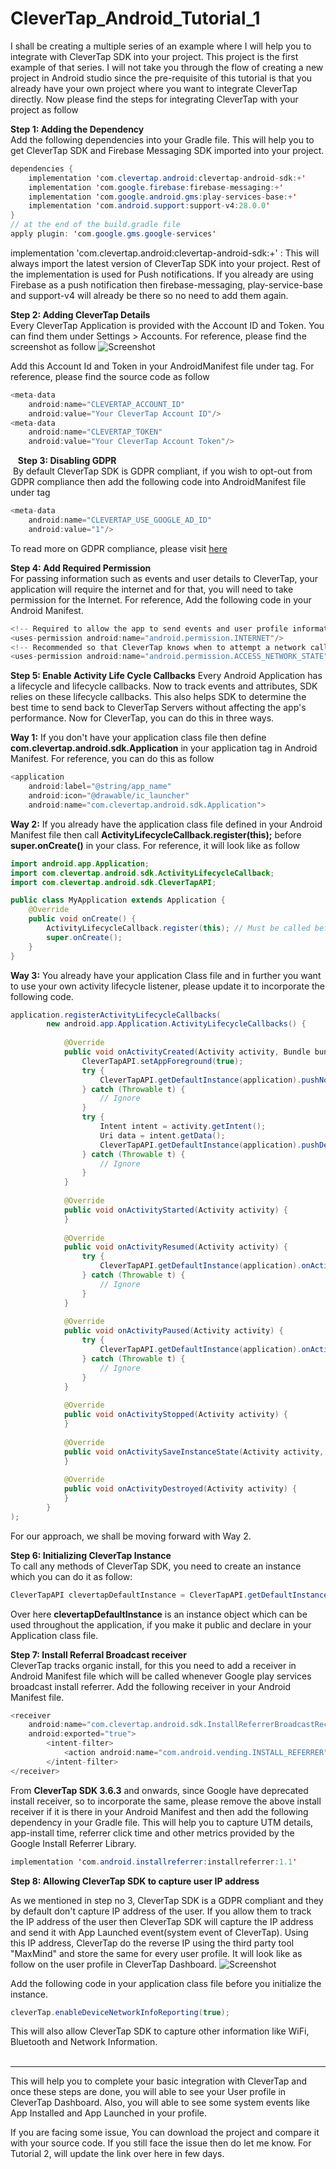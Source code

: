 # CleverTap_Android_Tutorial_1
I shall be creating a multiple series of an example where I will help you to integrate with CleverTap SDK into your project. This project is the first example of that series. I will not take you through the flow of creating a new project in Android studio since the pre-requisite of this tutorial is that you already have your own project where you want to integrate CleverTap directly. Now please find the steps for integrating CleverTap with your project as follow

**Step 1: Adding the Dependency**<br/>
Add the following dependencies into your Gradle file. This will help you to get CleverTap SDK and Firebase Messaging SDK imported into your project.

```JAVA
dependencies {
    implementation 'com.clevertap.android:clevertap-android-sdk:+'
    implementation 'com.google.firebase:firebase-messaging:+'
    implementation 'com.google.android.gms:play-services-base:+'
    implementation 'com.android.support:support-v4:28.0.0'
}
// at the end of the build.gradle file
apply plugin: 'com.google.gms.google-services'
```
implementation 'com.clevertap.android:clevertap-android-sdk:+' : This will always import the latest version of CleverTap SDK into your project. Rest of the implementation is used for Push notifications. If you already are using Firebase as a push notification then firebase-messaging, play-service-base and support-v4 will already be there so no need to add them again.

**Step 2: Adding CleverTap Details**<br/>
Every CleverTap Application is provided with the Account ID and Token. You can find them under Settings > Accounts. For reference, please find the screenshot as follow
![Screenshot](https://parthdani.github.io/CleverTap_Android_Tutorial_1/Screenshot%202020-01-14%20at%202.02.47%20PM.png)

Add this Account Id and Token in your AndroidManifest file under <application> tag. For reference, please find the source code as follow

```JAVA
<meta-data
    android:name="CLEVERTAP_ACCOUNT_ID"
    android:value="Your CleverTap Account ID"/>
<meta-data
    android:name="CLEVERTAP_TOKEN"
    android:value="Your CleverTap Account Token"/>
```
 
 **Step 3: Disabling GDPR**<br/>
 By default CleverTap SDK is GDPR compliant, if you wish to opt-out from GDPR compliance then add the following code into AndroidManifest file under <application> tag

```JAVA
<meta-data
    android:name="CLEVERTAP_USE_GOOGLE_AD_ID"
    android:value="1"/> 
```

To read more on GDPR compliance, please visit [here](https://clevertap.com/blog/in-preparation-of-gdpr-compliance/)

**Step 4: Add Required Permission**<br/>
For passing information such as events and user details to CleverTap, your application will require the internet and for that, you will need to take permission for the Internet. For reference, Add the following code in your Android Manifest.
```JAVA
<!-- Required to allow the app to send events and user profile information -->
<uses-permission android:name="android.permission.INTERNET"/>
<!-- Recommended so that CleverTap knows when to attempt a network call -->
<uses-permission android:name="android.permission.ACCESS_NETWORK_STATE"/>
```
**Step 5: Enable Activity Life Cycle Callbacks**
Every Android Application has a lifecycle and lifecycle callbacks. Now to track events and attributes, SDK relies on these lifecycle callbacks. This also helps SDK to determine the best time to send back to CleverTap Servers without affecting the app's performance. Now for CleverTap, you can do this in three ways.

**Way 1:** If you don't have your application class file then define **com.clevertap.android.sdk.Application** in your application tag in Android Manifest. For reference, you can do this as follow
```JAVA
<application
    android:label="@string/app_name"
    android:icon="@drawable/ic_launcher"
    android:name="com.clevertap.android.sdk.Application">
```
**Way 2:** If you already have the application class file defined in your Android Manifest file then call **ActivityLifecycleCallback.register(this);** before **super.onCreate()** in your class. For reference, it will look like as follow
```JAVA
import android.app.Application;
import com.clevertap.android.sdk.ActivityLifecycleCallback;
import com.clevertap.android.sdk.CleverTapAPI;

public class MyApplication extends Application {
    @Override
    public void onCreate() {
        ActivityLifecycleCallback.register(this); // Must be called before super.onCreate()
        super.onCreate();
    }
}
```

**Way 3:** You already have your application Class file and in further you want to use your own activity lifecycle listener, please update it to incorporate the following code.

```JAVA
application.registerActivityLifecycleCallbacks(
        new android.app.Application.ActivityLifecycleCallbacks() {
        
            @Override
            public void onActivityCreated(Activity activity, Bundle bundle) {
                CleverTapAPI.setAppForeground(true);
                try {
                    CleverTapAPI.getDefaultInstance(application).pushNotificationEvent(activity.getIntent().getExtras());
                } catch (Throwable t) {
                    // Ignore
                }
                try {
                    Intent intent = activity.getIntent();
                    Uri data = intent.getData();
                    CleverTapAPI.getDefaultInstance(application).pushDeepLink(data);
                } catch (Throwable t) {
                    // Ignore
                }
            }
            
            @Override
            public void onActivityStarted(Activity activity) {
            }
            
            @Override
            public void onActivityResumed(Activity activity) {
                try {
                    CleverTapAPI.getDefaultInstance(application).onActivityResumed(activity);
                } catch (Throwable t) {
                    // Ignore
                }
            }
            
            @Override
            public void onActivityPaused(Activity activity) {
                try {
                    CleverTapAPI.getDefaultInstance(application).onActivityPaused();
                } catch (Throwable t) {
                    // Ignore
                }
            }
            
            @Override
            public void onActivityStopped(Activity activity) {
            }
            
            @Override
            public void onActivitySaveInstanceState(Activity activity, Bundle bundle) {
            }
            
            @Override
            public void onActivityDestroyed(Activity activity) {
            }
        }
);
```

For our approach, we shall be moving forward with Way 2.

**Step 6: Initializing CleverTap Instance**<br/>
To call any methods of CleverTap SDK, you need to create an instance which you can do it as follow:
```JAVA
CleverTapAPI clevertapDefaultInstance = CleverTapAPI.getDefaultInstance(getApplicationContext());
```

Over here **clevertapDefaultInstance** is an instance object which can be used throughout the application, if you make it public and declare in your Application class file.

**Step 7: Install Referral Broadcast receiver**<br/>
CleverTap tracks organic install, for this you need to add a receiver in Android Manifest file which will be called whenever Google play services broadcast install referrer. Add the following receiver in your Android Manifest file.
```JAVA
<receiver
    android:name="com.clevertap.android.sdk.InstallReferrerBroadcastReceiver"
    android:exported="true">
        <intent-filter>
            <action android:name="com.android.vending.INSTALL_REFERRER"/>
        </intent-filter>
</receiver>
```
From **CleverTap SDK 3.6.3** and onwards, since Google have deprecated install receiver, so to incorporate the same, please remove the above install receiver if it is there in your Android Manifest and then add the following dependency in your Gradle file. This will help you to capture UTM details, app-install time, referrer click time and other metrics provided by the Google Install Referrer Library.
```JAVA
implementation 'com.android.installreferrer:installreferrer:1.1'
```

**Step 8: Allowing CleverTap SDK to capture user IP address**<br/>

As we mentioned in step no 3, CleverTap SDK is a GDPR compliant and they by default don't capture IP address of the user. If you allow them to track the IP address of the user then CleverTap SDK will capture the IP address and send it with App Launched event(system event of CleverTap). Using this IP address, CleverTap do the reverse IP using the third party tool "MaxMind" and store the same for every user profile. It will look like as follow on the user profile in CleverTap Dashboard.
![Screenshot](https://parthdani.github.io/CleverTap_Android_Tutorial_1/Screenshot%202020-01-14%20at%206.36.47%20PM.png)

Add the following code in your application class file before you initialize the instance.

```JAVA
cleverTap.enableDeviceNetworkInfoReporting(true);
```

This will also allow CleverTap SDK to capture other information like WiFi, Bluetooth and Network Information.<br/><br/>

------------------------------------------------------------------------------------------------------------------------------
This will help you to complete your basic integration with CleverTap and once these steps are done, you will able to see your User profile in CleverTap Dashboard. Also, you will able to see some system events like App Installed and App Launched in your profile.

If you are facing some issue, You can download the project and compare it with your source code. If you still face the issue then do let me know. For Tutorial 2, will update the link over here in few days.
